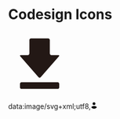  # Codesign Icons


<svg xmlns="http://www.w3.org/2000/svg" fill="none" viewBox="0 0 24 24" class="design-iconfont" width="128" height="128">
  <path fill-rule="evenodd" clip-rule="evenodd" d="M5.1 21.6243C4.76863 21.6243 4.5 21.3556 4.5 21.0243V19.6841C4.5 19.3527 4.76863 19.0841 5.1 19.0841H18.9C19.2314 19.0841 19.5 19.3527 19.5 19.6841V21.0243C19.5 21.3556 19.2314 21.6243 18.9 21.6243H5.1ZM11.5774 17.177C11.8096 17.442 12.1903 17.442 12.4226 17.177L19.3753 9.22663C19.6076 8.96162 19.506 8.74399 19.1482 8.74399H16.5489C16.1909 8.74399 15.8989 8.45791 15.8989 8.10714V3.01251C15.8989 2.66182 15.6072 2.37573 15.2492 2.37573H8.75088C8.393 2.37573 8.10102 2.66179 8.10102 3.01251V8.10716C8.10102 8.45791 7.80913 8.74401 7.45129 8.74401H4.85196C4.49398 8.74401 4.39242 8.96162 4.62465 9.22665L11.5774 17.177Z" fill="#231815"></path>
</svg>

 data:image/svg+xml;utf8,<svg viewBox='0 0 24 24' width='1em' height='1em' xmlns='http://www.w3.org/2000/svg' ><path d='M2.32 17.478c2.353 3.513 5.888 5.747 9.84 5.747s7.487-2.234 9.84-5.747a14.38 14.38 0 00-9.84-3.874 14.38 14.38 0 00-9.84 3.874m9.584-7.082a4.81 4.81 0 100-9.621 4.81 4.81 0 000 9.621'/></svg>